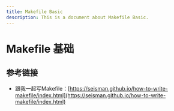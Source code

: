 ```yaml
---
title: Makefile Basic
description: This is a document about Makefile Basic.
---
```


# Makefile 基础







## 参考链接

-  跟我一起写Makefile：[https://seisman.github.io/how-to-write-makefile/index.html](https://seisman.github.io/how-to-write-makefile/index.html)